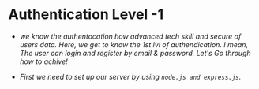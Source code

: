 # Authentication Level -1

*  _we know the authentocation how advanced tech skill and secure of users data. Here, we get to know the 1st lvl of authendication. I mean, The user can login and register by email & password. Let's Go through how to achive!_

* _First we need to set up our server by using `node.js and express.js`._